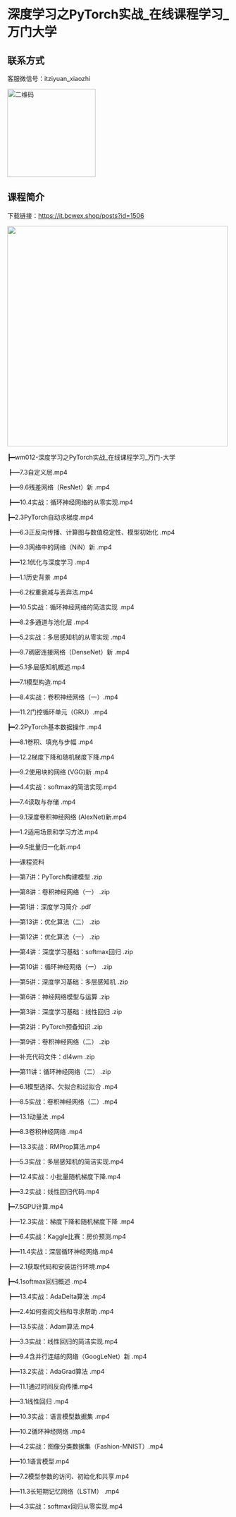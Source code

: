 # 深度学习之PyTorch实战_在线课程学习_万门大学

## 联系方式

客服微信号：itziyuan_xiaozhi

<img src="https://ziyuanyun.oss-cn-guangzhou.aliyuncs.com/common/20240614073449/666b82192834a.jpg" width="200" height="200" alt="二维码">

## 课程简介

下载链接：https://it.bcwex.shop/posts?id=1506

<img src="https://ziyuanyun.oss-cn-guangzhou.aliyuncs.com/yun/20240515224316/6644ca04e7381.jpg" width="500" alt="">

  ┣━wm012-深度学习之PyTorch实战_在线课程学习_万门-大学

 ┣━7.3自定义层.mp4

 ┣━9.6残差网络（ResNet）新 .mp4

 ┣━10.4实战：循环神经网络的从零实现.mp4

 ┣━2.3PyTorch自动求梯度.mp4

 ┣━6.3正反向传播、计算图与数值稳定性、模型初始化 .mp4

 ┣━9.3网络中的网络（NiN）新 .mp4

 ┣━12.1优化与深度学习 .mp4

 ┣━1.1历史背景 .mp4

 ┣━6.2权重衰减与丢弃法.mp4

 ┣━10.5实战：循环神经网络的简洁实现 .mp4

 ┣━8.2多通道与池化层 .mp4

 ┣━5.2实战：多层感知机的从零实现 .mp4

 ┣━9.7稠密连接网络（DenseNet）新 .mp4

 ┣━5.1多层感知机概述.mp4

 ┣━7.1模型构造.mp4

 ┣━8.4实战：卷积神经网络（一）.mp4

 ┣━11.2门控循环单元（GRU）.mp4

 ┣━2.2PyTorch基本数据操作 .mp4

 ┣━8.1卷积、填充与步幅 .mp4

 ┣━12.2梯度下降和随机梯度下降.mp4

 ┣━9.2使用块的网络 (VGG)新 .mp4

 ┣━4.4实战：softmax的简洁实现.mp4

 ┣━7.4读取与存储 .mp4

 ┣━9.1深度卷积神经网络 (AlexNet)新.mp4

 ┣━1.2适用场景和学习方法.mp4

 ┣━9.5批量归一化新.mp4

 ┣━课程资料

 ┣━第7讲：PyTorch构建模型 .zip

 ┣━第8讲：卷积神经网络（一） .zip

 ┣━第1讲：深度学习简介 .pdf

 ┣━第13讲：优化算法（二） .zip

 ┣━第12讲：优化算法（一） .zip

 ┣━第4讲：深度学习基础：softmax回归 .zip

 ┣━第10讲：循环神经网络（一） .zip

 ┣━第5讲：深度学习基础：多层感知机 .zip

 ┣━第6讲：神经网络模型与运算 .zip

 ┣━第3讲：深度学习基础：线性回归 .zip

 ┣━第2讲：PyTorch预备知识 .zip

 ┣━第9讲：卷积神经网络（二） .zip

 ┣━补充代码文件：dl4wm .zip

 ┣━第11讲：循环神经网络（二） .zip

 ┣━6.1模型选择、欠拟合和过拟合 .mp4

 ┣━8.5实战：卷积神经网络（二）.mp4

 ┣━13.1动量法 .mp4

 ┣━8.3卷积神经网络 .mp4

 ┣━13.3实战：RMProp算法.mp4

 ┣━5.3实战：多层感知机的简洁实现.mp4

 ┣━12.4实战：小批量随机梯度下降.mp4

 ┣━3.2实战：线性回归代码.mp4

 ┣━7.5GPU计算.mp4

 ┣━12.3实战：梯度下降和随机梯度下降 .mp4

 ┣━6.4实战：Kaggle比赛：房价预测.mp4

 ┣━11.4实战：深层循环神经网络.mp4

 ┣━2.1获取代码和安装运行环境.mp4

 ┣━4.1softmax回归概述 .mp4

 ┣━13.4实战：AdaDelta算法 .mp4

 ┣━2.4如何查阅文档和寻求帮助 .mp4

 ┣━13.5实战：Adam算法.mp4

 ┣━3.3实战：线性回归的简洁实现.mp4

 ┣━9.4含并行连结的网络（GoogLeNet）新 .mp4

 ┣━13.2实战：AdaGrad算法 .mp4

 ┣━11.1通过时间反向传播.mp4

 ┣━3.1线性回归 .mp4

 ┣━10.3实战：语言模型数据集 .mp4

 ┣━10.2循环神经网络 .mp4

 ┣━4.2实战：图像分类数据集（Fashion-MNIST）.mp4

 ┣━10.1语言模型.mp4

 ┣━7.2模型参数的访问、初始化和共享.mp4

 ┣━11.3长短期记忆网络（LSTM） .mp4

 ┣━4.3实战：softmax回归从零实现.mp4

  